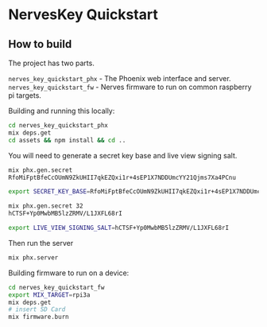# NervesKey Quickstart

## How to build

The project has two parts.

`nerves_key_quickstart_phx` - The Phoenix web interface and server.
`nerves_key_quickstart_fw` - Nerves firmware to run on common raspberry pi targets.

Building and running this locally:

```bash
cd nerves_key_quickstart_phx
mix deps.get
cd assets && npm install && cd ..
```

You will need to generate a secret key base and live view signing salt.

```bash
mix phx.gen.secret
RfoMiFptBfeCcOUmN9ZkUHII7qkEZQxi1r+4sEP1X7NDDUmcYY21Qjms7Xa4PCnu

export SECRET_KEY_BASE=RfoMiFptBfeCcOUmN9ZkUHII7qkEZQxi1r+4sEP1X7NDDUmcYY21Qjms7Xa4PCnu

mix phx.gen.secret 32
hCTSF+Yp0MwbMB5lzZRMV/L1JXFL68rI

export LIVE_VIEW_SIGNING_SALT=hCTSF+Yp0MwbMB5lzZRMV/L1JXFL68rI
```

Then run the server

```bash
mix phx.server
```

Building firmware to run on a device:

```bash
cd nerves_key_quickstart_fw
export MIX_TARGET=rpi3a
mix deps.get
# insert SD Card
mix firmware.burn
```
